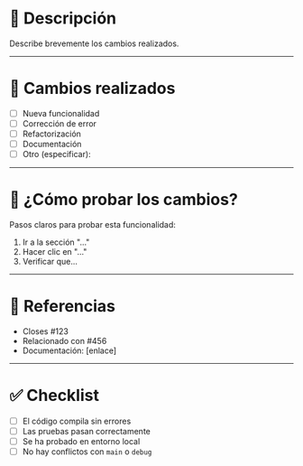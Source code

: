 # 📝 Descripción

Describe brevemente los cambios realizados.

---

# 🚀 Cambios realizados

- [ ] Nueva funcionalidad
- [ ] Corrección de error
- [ ] Refactorización
- [ ] Documentación
- [ ] Otro (especificar):

---

# 🧪 ¿Cómo probar los cambios?

Pasos claros para probar esta funcionalidad:

1. Ir a la sección "..."
2. Hacer clic en "..."
3. Verificar que...

---

# 📎 Referencias

- Closes #123
- Relacionado con #456
- Documentación: [enlace]

---

# ✅ Checklist

- [ ] El código compila sin errores
- [ ] Las pruebas pasan correctamente
- [ ] Se ha probado en entorno local
- [ ] No hay conflictos con `main` o `debug`
